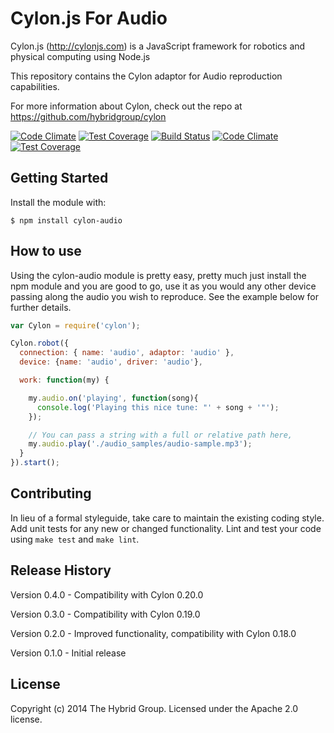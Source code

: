 # Cylon.js For Audio

Cylon.js (http://cylonjs.com) is a JavaScript framework for robotics and
physical computing using Node.js

This repository contains the Cylon adaptor for Audio reproduction capabilities.

For more information about Cylon, check out the repo at
https://github.com/hybridgroup/cylon

[![Code Climate](https://codeclimate.com/github/hybridgroup/cylon-audio/badges/gpa.svg)](https://codeclimate.com/github/hybridgroup/cylon-audio) [![Test Coverage](https://codeclimate.com/github/hybridgroup/cylon-audio/badges/coverage.svg)](https://codeclimate.com/github/hybridgroup/cylon-audio)
[![Build Status](https://secure.travis-ci.org/hybridgroup/cylon-audio.png?branch=master)](http://travis-ci.org/hybridgroup/cylon-audio) [![Code Climate](https://codeclimate.com/github/hybridgroup/cylon-audio/badges/gpa.svg)](https://codeclimate.com/github/hybridgroup/cylon-audio) [![Test Coverage](https://codeclimate.com/github/hybridgroup/cylon-audio/badges/coverage.svg)](https://codeclimate.com/github/hybridgroup/cylon-audio)

## Getting Started

Install the module with:

    $ npm install cylon-audio

## How to use

Using the cylon-audio module is pretty easy, pretty much just install the npm module and you are good to go, use it as you would any other device passing along the audio you wish to reproduce. See the example below for further details.

```javascript
var Cylon = require('cylon');

Cylon.robot({
  connection: { name: 'audio', adaptor: 'audio' },
  device: {name: 'audio', driver: 'audio'},

  work: function(my) {

    my.audio.on('playing', function(song){
      console.log('Playing this nice tune: "' + song + '"');
    });

    // You can pass a string with a full or relative path here,
    my.audio.play('./audio_samples/audio-sample.mp3');
  }
}).start(); 
```

## Contributing

In lieu of a formal styleguide, take care to maintain the existing coding style.
Add unit tests for any new or changed functionality. Lint and test your code
using `make test` and `make lint`.

## Release History

Version 0.4.0 - Compatibility with Cylon 0.20.0

Version 0.3.0 - Compatibility with Cylon 0.19.0

Version 0.2.0 - Improved functionality, compatibility with Cylon 0.18.0

Version 0.1.0 - Initial release

## License

Copyright (c) 2014 The Hybrid Group. Licensed under the Apache 2.0 license.
